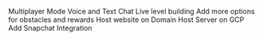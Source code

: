 Multiplayer Mode 
Voice and Text Chat
Live level building
Add more options for obstacles and rewards
Host website on Domain
Host Server on GCP
Add Snapchat Integration
